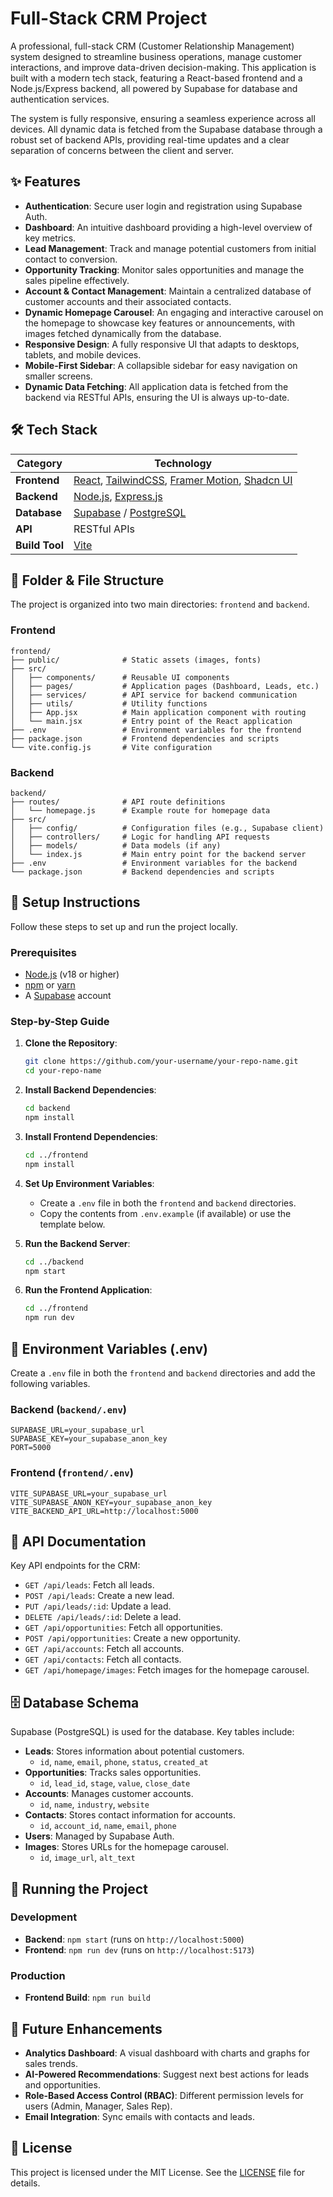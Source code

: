 # Full-Stack CRM Project

A professional, full-stack CRM (Customer Relationship Management) system designed to streamline business operations, manage customer interactions, and improve data-driven decision-making. This application is built with a modern tech stack, featuring a React-based frontend and a Node.js/Express backend, all powered by Supabase for database and authentication services.

The system is fully responsive, ensuring a seamless experience across all devices. All dynamic data is fetched from the Supabase database through a robust set of backend APIs, providing real-time updates and a clear separation of concerns between the client and server.

## ✨ Features

- **Authentication**: Secure user login and registration using Supabase Auth.
- **Dashboard**: An intuitive dashboard providing a high-level overview of key metrics.
- **Lead Management**: Track and manage potential customers from initial contact to conversion.
- **Opportunity Tracking**: Monitor sales opportunities and manage the sales pipeline effectively.
- **Account & Contact Management**: Maintain a centralized database of customer accounts and their associated contacts.
- **Dynamic Homepage Carousel**: An engaging and interactive carousel on the homepage to showcase key features or announcements, with images fetched dynamically from the database.
- **Responsive Design**: A fully responsive UI that adapts to desktops, tablets, and mobile devices.
- **Mobile-First Sidebar**: A collapsible sidebar for easy navigation on smaller screens.
- **Dynamic Data Fetching**: All application data is fetched from the backend via RESTful APIs, ensuring the UI is always up-to-date.

## 🛠️ Tech Stack

| Category      | Technology                                                                                             |
|---------------|--------------------------------------------------------------------------------------------------------|
| **Frontend**  | [React](https://reactjs.org/), [TailwindCSS](https://tailwindcss.com/), [Framer Motion](https://www.framer.com/motion/), [Shadcn UI](https://shadcn.dev/) |
| **Backend**   | [Node.js](https://nodejs.org/), [Express.js](https://expressjs.com/)                                    |
| **Database**  | [Supabase](https://supabase.io/) / [PostgreSQL](https://www.postgresql.org/)                           |
| **API**       | RESTful APIs                                                                                           |
| **Build Tool**| [Vite](https://vitejs.dev/)                                                                            |

## 📂 Folder & File Structure

The project is organized into two main directories: `frontend` and `backend`.

### Frontend

```
frontend/
├── public/              # Static assets (images, fonts)
├── src/
│   ├── components/      # Reusable UI components
│   ├── pages/           # Application pages (Dashboard, Leads, etc.)
│   ├── services/        # API service for backend communication
│   ├── utils/           # Utility functions
│   ├── App.jsx          # Main application component with routing
│   └── main.jsx         # Entry point of the React application
├── .env                 # Environment variables for the frontend
├── package.json         # Frontend dependencies and scripts
└── vite.config.js       # Vite configuration
```

### Backend

```
backend/
├── routes/              # API route definitions
│   └── homepage.js      # Example route for homepage data
├── src/
│   ├── config/          # Configuration files (e.g., Supabase client)
│   ├── controllers/     # Logic for handling API requests
│   ├── models/          # Data models (if any)
│   └── index.js         # Main entry point for the backend server
├── .env                 # Environment variables for the backend
└── package.json         # Backend dependencies and scripts
```

## 🚀 Setup Instructions

Follow these steps to set up and run the project locally.

### Prerequisites

- [Node.js](https://nodejs.org/en/download/) (v18 or higher)
- [npm](https://www.npmjs.com/get-npm) or [yarn](https://yarnpkg.com/)
- A [Supabase](https://supabase.com/) account

### Step-by-Step Guide

1.  **Clone the Repository**:
    ```bash
    git clone https://github.com/your-username/your-repo-name.git
    cd your-repo-name
    ```

2.  **Install Backend Dependencies**:
    ```bash
    cd backend
    npm install
    ```

3.  **Install Frontend Dependencies**:
    ```bash
    cd ../frontend
    npm install
    ```

4.  **Set Up Environment Variables**:
    - Create a `.env` file in both the `frontend` and `backend` directories.
    - Copy the contents from `.env.example` (if available) or use the template below.

5.  **Run the Backend Server**:
    ```bash
    cd ../backend
    npm start
    ```

6.  **Run the Frontend Application**:
    ```bash
    cd ../frontend
    npm run dev
    ```

## 🔑 Environment Variables (.env)

Create a `.env` file in both the `frontend` and `backend` directories and add the following variables.

### Backend (`backend/.env`)

```
SUPABASE_URL=your_supabase_url
SUPABASE_KEY=your_supabase_anon_key
PORT=5000
```

### Frontend (`frontend/.env`)

```
VITE_SUPABASE_URL=your_supabase_url
VITE_SUPABASE_ANON_KEY=your_supabase_anon_key
VITE_BACKEND_API_URL=http://localhost:5000
```

## 📝 API Documentation

Key API endpoints for the CRM:

- `GET /api/leads`: Fetch all leads.
- `POST /api/leads`: Create a new lead.
- `PUT /api/leads/:id`: Update a lead.
- `DELETE /api/leads/:id`: Delete a lead.
- `GET /api/opportunities`: Fetch all opportunities.
- `POST /api/opportunities`: Create a new opportunity.
- `GET /api/accounts`: Fetch all accounts.
- `GET /api/contacts`: Fetch all contacts.
- `GET /api/homepage/images`: Fetch images for the homepage carousel.

## 🗄️ Database Schema

Supabase (PostgreSQL) is used for the database. Key tables include:

- **Leads**: Stores information about potential customers.
  - `id`, `name`, `email`, `phone`, `status`, `created_at`
- **Opportunities**: Tracks sales opportunities.
  - `id`, `lead_id`, `stage`, `value`, `close_date`
- **Accounts**: Manages customer accounts.
  - `id`, `name`, `industry`, `website`
- **Contacts**: Stores contact information for accounts.
  - `id`, `account_id`, `name`, `email`, `phone`
- **Users**: Managed by Supabase Auth.
- **Images**: Stores URLs for the homepage carousel.
  - `id`, `image_url`, `alt_text`

## 🏃 Running the Project

### Development

- **Backend**: `npm start` (runs on `http://localhost:5000`)
- **Frontend**: `npm run dev` (runs on `http://localhost:5173`)

### Production

- **Frontend Build**: `npm run build`

## 🔮 Future Enhancements

- **Analytics Dashboard**: A visual dashboard with charts and graphs for sales trends.
- **AI-Powered Recommendations**: Suggest next best actions for leads and opportunities.
- **Role-Based Access Control (RBAC)**: Different permission levels for users (Admin, Manager, Sales Rep).
- **Email Integration**: Sync emails with contacts and leads.

## 📜 License

This project is licensed under the MIT License. See the [LICENSE](LICENSE) file for details.
